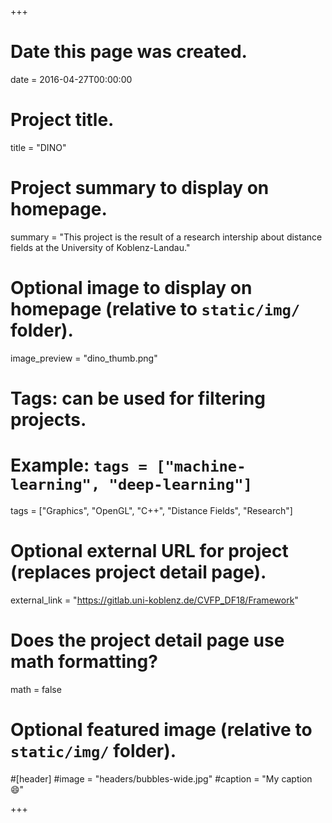 +++
# Date this page was created.
date = 2016-04-27T00:00:00

# Project title.
title = "DINO"

# Project summary to display on homepage.
summary = "This project is the result of a research intership about distance fields at the University of Koblenz-Landau."

# Optional image to display on homepage (relative to `static/img/` folder).
image_preview = "dino_thumb.png"

# Tags: can be used for filtering projects.
# Example: `tags = ["machine-learning", "deep-learning"]`
tags = ["Graphics", "OpenGL", "C++", "Distance Fields", "Research"]

# Optional external URL for project (replaces project detail page).
external_link = "https://gitlab.uni-koblenz.de/CVFP_DF18/Framework"

# Does the project detail page use math formatting?
math = false

# Optional featured image (relative to `static/img/` folder).
#[header]
#image = "headers/bubbles-wide.jpg"
#caption = "My caption :smile:"

+++
